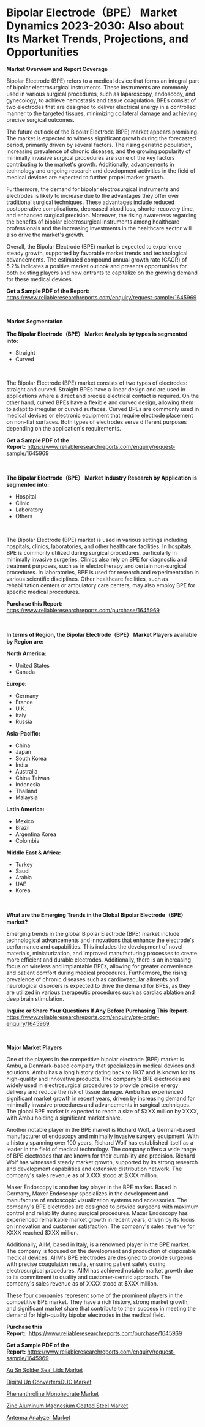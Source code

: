 <p><h1>Bipolar Electrode（BPE） Market Dynamics 2023-2030: Also about Its Market Trends, Projections, and Opportunities</h1></p><p><strong>Market Overview and Report Coverage</strong></p>
<p><p>Bipolar Electrode (BPE) refers to a medical device that forms an integral part of bipolar electrosurgical instruments. These instruments are commonly used in various surgical procedures, such as laparoscopy, endoscopy, and gynecology, to achieve hemostasis and tissue coagulation. BPEs consist of two electrodes that are designed to deliver electrical energy in a controlled manner to the targeted tissues, minimizing collateral damage and achieving precise surgical outcomes.</p><p>The future outlook of the Bipolar Electrode (BPE) market appears promising. The market is expected to witness significant growth during the forecasted period, primarily driven by several factors. The rising geriatric population, increasing prevalence of chronic diseases, and the growing popularity of minimally invasive surgical procedures are some of the key factors contributing to the market's growth. Additionally, advancements in technology and ongoing research and development activities in the field of medical devices are expected to further propel market growth.</p><p>Furthermore, the demand for bipolar electrosurgical instruments and electrodes is likely to increase due to the advantages they offer over traditional surgical techniques. These advantages include reduced postoperative complications, decreased blood loss, shorter recovery time, and enhanced surgical precision. Moreover, the rising awareness regarding the benefits of bipolar electrosurgical instruments among healthcare professionals and the increasing investments in the healthcare sector will also drive the market's growth.</p><p>Overall, the Bipolar Electrode (BPE) market is expected to experience steady growth, supported by favorable market trends and technological advancements. The estimated compound annual growth rate (CAGR) of 5.2% indicates a positive market outlook and presents opportunities for both existing players and new entrants to capitalize on the growing demand for these medical devices.</p></p>
<p><strong>Get a Sample PDF of the Report:</strong> <a href="https://www.reliableresearchreports.com/enquiry/request-sample/1645969">https://www.reliableresearchreports.com/enquiry/request-sample/1645969</a></p>
<p>&nbsp;</p>
<p><strong>Market Segmentation</strong></p>
<p><strong>The Bipolar Electrode（BPE） Market Analysis by types is segmented into:</strong></p>
<p><ul><li>Straight</li><li>Curved</li></ul></p>
<p>&nbsp;</p>
<p><p>The Bipolar Electrode (BPE) market consists of two types of electrodes: straight and curved. Straight BPEs have a linear design and are used in applications where a direct and precise electrical contact is required. On the other hand, curved BPEs have a flexible and curved design, allowing them to adapt to irregular or curved surfaces. Curved BPEs are commonly used in medical devices or electronic equipment that require electrode placement on non-flat surfaces. Both types of electrodes serve different purposes depending on the application's requirements.</p></p>
<p><strong>Get a Sample PDF of the Report:</strong>&nbsp;<a href="https://www.reliableresearchreports.com/enquiry/request-sample/1645969">https://www.reliableresearchreports.com/enquiry/request-sample/1645969</a></p>
<p>&nbsp;</p>
<p><strong>The Bipolar Electrode（BPE） Market Industry Research by Application is segmented into:</strong></p>
<p><ul><li>Hospital</li><li>Clinic</li><li>Laboratory</li><li>Others</li></ul></p>
<p>&nbsp;</p>
<p><p>The Bipolar Electrode (BPE) market is used in various settings including hospitals, clinics, laboratories, and other healthcare facilities. In hospitals, BPE is commonly utilized during surgical procedures, particularly in minimally invasive surgeries. Clinics also rely on BPE for diagnostic and treatment purposes, such as in electrotherapy and certain non-surgical procedures. In laboratories, BPE is used for research and experimentation in various scientific disciplines. Other healthcare facilities, such as rehabilitation centers or ambulatory care centers, may also employ BPE for specific medical procedures.</p></p>
<p><strong>Purchase this Report:</strong>&nbsp; <a href="https://www.reliableresearchreports.com/purchase/1645969">https://www.reliableresearchreports.com/purchase/1645969</a></p>
<p>&nbsp;</p>
<p><strong>In terms of Region, the Bipolar Electrode（BPE） Market Players available by Region are:</strong></p>
<p>
    <p> <strong> North America: </strong>
        <ul>
            <li>United States</li>
            <li>Canada</li>
        </ul>
        </p> 
    <p> <strong> Europe: </strong>
        <ul>
            <li>Germany</li>
            <li>France</li>
            <li>U.K.</li>
            <li>Italy</li>
            <li>Russia</li>
        </ul>
        </p> 
    <p> <strong> Asia-Pacific: </strong>
        <ul>
            <li>China</li>
            <li>Japan</li>
            <li>South Korea</li>
            <li>India</li>
            <li>Australia</li>
            <li>China Taiwan</li>
            <li>Indonesia</li>
            <li>Thailand</li>
            <li>Malaysia</li>
        </ul>
        </p> 
    <p> <strong> Latin America: </strong>
        <ul>
            <li>Mexico</li>
            <li>Brazil</li>
            <li>Argentina Korea</li>
            <li>Colombia</li>
        </ul>
        </p> 
    <p> <strong> Middle East & Africa: </strong>
        <ul>
            <li>Turkey</li>
            <li>Saudi</li>
            <li>Arabia</li>
            <li>UAE</li>
            <li>Korea</li>
        </ul>
    </p>
    </p>
<p>&nbsp;</p>
<p><strong>What are the Emerging Trends in the Global Bipolar Electrode（BPE） market?</strong></p>
<p><p>Emerging trends in the global Bipolar Electrode (BPE) market include technological advancements and innovations that enhance the electrode's performance and capabilities. This includes the development of novel materials, miniaturization, and improved manufacturing processes to create more efficient and durable electrodes. Additionally, there is an increasing focus on wireless and implantable BPEs, allowing for greater convenience and patient comfort during medical procedures. Furthermore, the rising prevalence of chronic diseases such as cardiovascular ailments and neurological disorders is expected to drive the demand for BPEs, as they are utilized in various therapeutic procedures such as cardiac ablation and deep brain stimulation.</p></p>
<p><strong>Inquire or Share Your Questions If Any Before Purchasing This Report</strong>- <a href="https://www.reliableresearchreports.com/enquiry/pre-order-enquiry/1645969">https://www.reliableresearchreports.com/enquiry/pre-order-enquiry/1645969</a></p>
<p>&nbsp;</p>
<p><strong>Major Market Players</strong></p>
<p><p>One of the players in the competitive bipolar electrode (BPE) market is Ambu, a Denmark-based company that specializes in medical devices and solutions. Ambu has a long history dating back to 1937 and is known for its high-quality and innovative products. The company's BPE electrodes are widely used in electrosurgical procedures to provide precise energy delivery and reduce the risk of tissue damage. Ambu has experienced significant market growth in recent years, driven by increasing demand for minimally invasive procedures and advancements in surgical techniques. The global BPE market is expected to reach a size of $XXX million by XXXX, with Ambu holding a significant market share.</p><p>Another notable player in the BPE market is Richard Wolf, a German-based manufacturer of endoscopy and minimally invasive surgery equipment. With a history spanning over 100 years, Richard Wolf has established itself as a leader in the field of medical technology. The company offers a wide range of BPE electrodes that are known for their durability and precision. Richard Wolf has witnessed steady market growth, supported by its strong research and development capabilities and extensive distribution network. The company's sales revenue as of XXXX stood at $XXX million.</p><p>Maxer Endoscopy is another key player in the BPE market. Based in Germany, Maxer Endoscopy specializes in the development and manufacture of endoscopic visualization systems and accessories. The company's BPE electrodes are designed to provide surgeons with maximum control and reliability during surgical procedures. Maxer Endoscopy has experienced remarkable market growth in recent years, driven by its focus on innovation and customer satisfaction. The company's sales revenue for XXXX reached $XXX million.</p><p>Additionally, AIIM, based in Italy, is a renowned player in the BPE market. The company is focused on the development and production of disposable medical devices. AIIM's BPE electrodes are designed to provide surgeons with precise coagulation results, ensuring patient safety during electrosurgical procedures. AIIM has achieved notable market growth due to its commitment to quality and customer-centric approach. The company's sales revenue as of XXXX stood at $XXX million.</p><p>These four companies represent some of the prominent players in the competitive BPE market. They have a rich history, strong market growth, and significant market share that contribute to their success in meeting the demand for high-quality bipolar electrodes in the medical field.</p></p>
<p><strong>Purchase this Report:</strong>&nbsp;&nbsp;<a href="https://www.reliableresearchreports.com/purchase/1645969">https://www.reliableresearchreports.com/purchase/1645969</a></p>
<p></p>
<p><strong>Get a Sample PDF of the Report:</strong>&nbsp;<a href="https://www.reliableresearchreports.com/enquiry/request-sample/1645969">https://www.reliableresearchreports.com/enquiry/request-sample/1645969</a></p>
<p><p><a href="https://medium.com/@rahulv.reportprime/au-sn-solder-seal-lids-market-comprehensive-assessment-by-type-application-and-geography-14d141d9f57c">Au Sn Solder Seal Lids Market</a></p><p><a href="https://medium.com/@akshatreportprime/digital-up-convertersduc-market-comprehensive-assessment-by-type-application-and-geography-0bbd6675bfb6">Digital Up ConvertersDUC Market</a></p><p><a href="https://medium.com/@v27092023/analyzing-phenanthroline-monohydrate-market-global-industry-perspective-and-forecast-2023-to-584716c621e7">Phenanthroline Monohydrate Market</a></p><p><a href="https://medium.com/@v25590012/zinc-aluminum-magnesium-coated-steel-market-focuses-on-market-share-size-and-projected-forecast-1af880f0d0c5">Zinc Aluminum Magnesium Coated Steel Market</a></p><p><a href="https://medium.com/@snehareportprime/antenna-analyzer-market-analysis-and-sze-forecasted-for-period-from-2023-to-2030-3ce9b3d0c29d">Antenna Analyzer Market</a></p></p>
